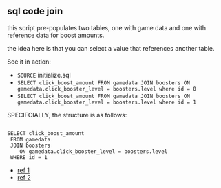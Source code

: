 ## sql code join

this script pre-populates two tables, one with game data and one with reference data for boost amounts.

the idea here is that you can select a value that references another table.

See it in action:
* `SOURCE` initialize.sql
* `SELECT click_boost_amount FROM gamedata JOIN boosters ON gamedata.click_booster_level = boosters.level where id = 0`
* `SELECT click_boost_amount FROM gamedata JOIN boosters ON gamedata.click_booster_level = boosters.level where id = 1`

SPECIFCIALLY, the structure is as follows:
<pre><code>
SELECT click_boost_amount
 FROM gamedata 
 JOIN boosters 
 	ON gamedata.click_booster_level = boosters.level
 WHERE id = 1
</code></pre>


- [ref 1](https://www.codeproject.com/Articles/33052/Visual-Representation-of-SQL-Joins)
- [ref 2](http://www.sql-join.com/)